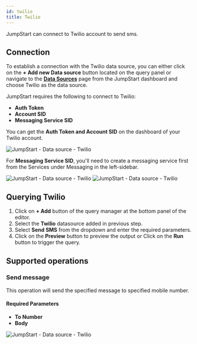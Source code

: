 ```yaml
---
id: twilio
title: Twilio
---
```


JumpStart can connect to Twilio account to send sms.

<div style={{paddingTop:'24px'}}>

## Connection

To establish a connection with the Twilio data source, you can either click on the **+ Add new Data source** button located on the query panel or navigate to the **[Data Sources](/docs/data-sources/overview)** page from the JumpStart dashboard and choose Twilio as the data source.

JumpStart requires the following to connect to Twilio:
- **Auth Token**
- **Account SID**
- **Messaging Service SID**

You can get the **Auth Token and Account SID** on the dashboard of your Twilio account.

<img className="screenshot-full" src="/img/datasource-reference/twilio/auth.png" alt="JumpStart - Data source - Twilio" />

For **Messaging Service SID**, you'll need to create a messaging service first from the Services under Messaging in the left-sidebar.

<img className="screenshot-full" src="/img/datasource-reference/twilio/sid.png" alt="JumpStart - Data source - Twilio" />

<img className="screenshot-full" src="/img/datasource-reference/twilio/connect-v2.png" alt="JumpStart - Data source - Twilio" />

</div>

<div style={{paddingTop:'24px'}}>

## Querying Twilio

1. Click on **+ Add** button of the query manager at the bottom panel of the editor.
2. Select the **Twilio** datasource added in previous step.
3. Select **Send SMS** from the dropdown and enter the required parameters.
4. Click on the **Preview** button to preview the output or Click on the **Run** button to trigger the query.

</div>

<div style={{paddingTop:'24px'}}>

## Supported operations

### Send message

This operation will send the specified message to specified mobile number.

#### Required Parameters
- **To Number**
- **Body**

<img className="screenshot-full" src="/img/datasource-reference/twilio/sms-v2.png" alt="JumpStart - Data source - Twilio" />

</div>

